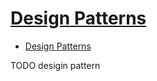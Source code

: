# [Design Patterns](https://sourcemaking.com/design_patterns)

- [Design Patterns](#design-patterns)












TODO desigin pattern
